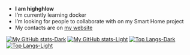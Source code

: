 - **I am highghlow**
- I’m currently learning docker
- I’m looking for people to collaborate with on my Smart Home project
- My contacts are on [my website](https://highghlow.github.io)

[![My GitHub stats-Dark](https://github-readme-stats.vercel.app/api?username=highghlow&show_icons=true&theme=dark&hide_title=true&hide_border=true#gh-dark-mode-only)](https://github.com/anuraghazra/github-readme-stats#gh-dark-mode-only)
[![My GitHub stats-Light](https://github-readme-stats.vercel.app/api?username=highghlow&show_icons=true&theme=default&hide_title=true&hide_border=true#gh-light-mode-only)](https://github.com/anuraghazra/github-readme-stats#gh-light-mode-only)
[![Top Langs-Dark](https://github-readme-stats.vercel.app/api/top-langs/?username=highghlow&show_icons=true&theme=dark&hide_title=true&hide_border=true#gh-dark-mode-only)](https://github.com/anuraghazra/github-readme-stats#gh-dark-mode-only)
[![Top Langs-Light](https://github-readme-stats.vercel.app/api/top-langs/?username=highghlow&show_icons=true&theme=default&hide_title=true&hide_border=true#gh-light-mode-only)](https://github.com/anuraghazra/github-readme-stats#gh-light-mode-only)

<!---
highghlow/highghlow is a ✨ special ✨ repository because its `README.md` (this file) appears on your GitHub profile.
You can click the Preview link to take a look at your changes.
--->
